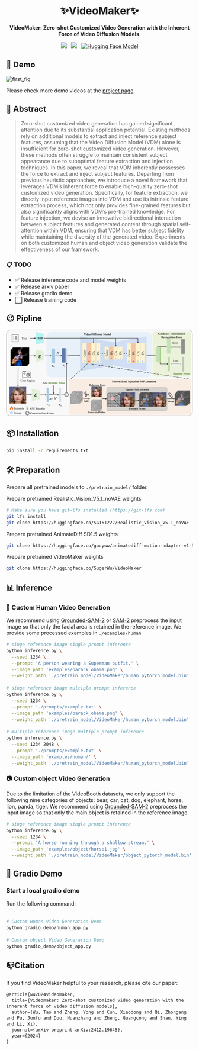 <div align="center">

# ✨VideoMaker✨
<p><b>VideoMaker: Zero-shot Customized Video Generation with the Inherent Force of Video Diffusion Models</b>.</p>

<!-- <img src='./assets/logo.png' style="height:256px"></img> -->

<a href='https://arxiv.org/abs/2412.19645'><img src='https://img.shields.io/badge/ArXiv-2412.19645-red'></a> &nbsp;
<a href='https://wutao-cs.github.io/VideoMaker'><img src='https://img.shields.io/badge/Project-Page-Green'></a>  &nbsp;
[![Hugging Face Model](https://img.shields.io/badge/%F0%9F%A4%97HuggingFace-Model-purple)](https://huggingface.co/SugerWu/VideoMaker/tree/main)
<!-- [![Hugging Face Space](https://img.shields.io/badge/%F0%9F%A4%97HF%20Space-VideoMaker-blue)](https://huggingface.co/spaces/******) -->
</div>


## 🥳 Demo

![first_fig](assets/first_fig.png)

Please check more demo videos at the [project page](https://wutao-cs.github.io/VideoMaker).

## 🔆 Abstract

> Zero-shot customized video generation has gained significant attention due to its substantial application potential. Existing methods rely on additional models to extract and inject reference subject features, assuming that the Video Diffusion Model (VDM) alone is insufficient for zero-shot customized video generation. However, these methods often struggle to maintain consistent subject appearance due to suboptimal feature extraction and injection techniques. In this paper, we reveal that VDM inherently possesses the force to extract and inject subject features. Departing from previous heuristic approaches, we introduce a novel framework that leverages VDM’s inherent force to enable high-quality zero-shot customized video generation. Specifically, for feature extraction, we directly input reference images into VDM and use its intrinsic feature extraction process, which not only provides fine-grained features but also significantly aligns with VDM’s pre-trained knowledge. For feature injection, we devise an innovative bidirectional interaction between subject features and generated content through spatial self-attention within VDM, ensuring that VDM has better subject fidelity while maintaining the diversity of the generated video. Experiments on both customized human and object video generation validate the effectiveness of our framework.

### 📋 TODO
- ✅ Release inference code and model weights
- ✅ Release arxiv paper
- ✅ Release gradio demo
- ⬜️ Release training code


## 😉 Pipline

![pipline](assets/pipline.png)

## 📦 Installation

```bash
pip install -r requirements.txt
```

## 🛠️ Preparation
Prepare all pretrained models to `./pretrain_model/` folder.

Prepare pretrained Realistic_Vision_V5.1_noVAE weights
```bash
# Make sure you have git-lfs installed (https://git-lfs.com)
git lfs install
git clone https://huggingface.co/SG161222/Realistic_Vision_V5.1_noVAE
```

Prepare pretrained AnimateDiff SD1.5 weights
```bash
git clone https://huggingface.co/guoyww/animatediff-motion-adapter-v1-5-3
```

Prepare pretrained VideoMaker weights
```bash
git clone https://huggingface.co/SugerWu/VideoMaker
```


## 📊 Inference

### 💫 Custom Human Video Generation
We recommend using [Grounded-SAM-2](https://github.com/IDEA-Research/Grounded-SAM-2) or [SAM-2](https://github.com/facebookresearch/sam2) preprocess the input image so that only the facial area is retained in the reference image.
We provide some processed examples in `./examples/human`


```bash
# singe reference image single prompt inference
python inference.py \
  --seed 1234 \
  --prompt 'A person wearing a Superman outfit.' \
  --image_path 'examples/barack_obama.png' \
  --weight_path './pretrain_model/VideoMaker/human_pytorch_model.bin'

# singe reference image multiple prompt inference
python inference.py \
  --seed 1234 \
  --prompt './prompts/example.txt' \
  --image_path 'examples/barack_obama.png' \
  --weight_path './pretrain_model/VideoMaker/human_pytorch_model.bin'

# multiple reference image multiple prompt inference
python inference.py \
  --seed 1234 2048 \
  --prompt './prompts/example.txt' \
  --image_path 'examples/human/' \
  --weight_path './pretrain_model/VideoMaker/human_pytorch_model.bin'
```

### 📷 Custom object Video Generation
Due to the limitation of the VideoBooth datasets, we only support the following nine categories of objects: bear, car, cat, dog, elephant, horse, lion, panda, tiger. 
We recommend using [Grounded-SAM-2](https://github.com/IDEA-Research/Grounded-SAM-2) preprocess the input image so that only the main object is retained in the reference image.
```bash
# singe reference image single prompt inference
python inference.py \
  --seed 1234 \
  --prompt 'A horse running through a shallow stream.' \
  --image_path 'examples/object/horse1.jpg' \
  --weight_path './pretrain_model/VideoMaker/object_pytorch_model.bin'
```


## 🤗 Gradio Demo

### Start a local gradio demo
Run the following command:
```bash

# Custom Human Video Generation Demo
python gradio_demo/human_app.py 

# Custom object Video Generation Demo
python gradio_demo/object_app.py

```

## 📭Citation

If you find VideoMaker helpful to your research, please cite our paper:
```
@article{wu2024videomaker,
  title={Videomaker: Zero-shot customized video generation with the inherent force of video diffusion models},
  author={Wu, Tao and Zhang, Yong and Cun, Xiaodong and Qi, Zhongang and Pu, Junfu and Dou, Huanzhang and Zheng, Guangcong and Shan, Ying and Li, Xi},
  journal={arXiv preprint arXiv:2412.19645},
  year={2024}
}
```
